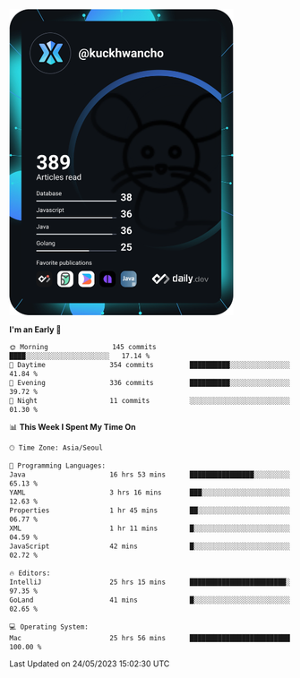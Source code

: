 <a href="https://app.daily.dev/kuckhwancho"><img src="https://github.com/kuckjwi0928/kuckjwi0928/blob/master/devcard.svg" width="400" alt="Kuckjwi Devcard"/></a>

<!--START_SECTION:waka-->
**I'm an Early 🐤** 

```text
🌞 Morning                145 commits         ████░░░░░░░░░░░░░░░░░░░░░   17.14 % 
🌆 Daytime                354 commits         ██████████░░░░░░░░░░░░░░░   41.84 % 
🌃 Evening                336 commits         ██████████░░░░░░░░░░░░░░░   39.72 % 
🌙 Night                  11 commits          ░░░░░░░░░░░░░░░░░░░░░░░░░   01.30 % 
```


📊 **This Week I Spent My Time On** 

```text
🕑︎ Time Zone: Asia/Seoul

💬 Programming Languages: 
Java                     16 hrs 53 mins      ████████████████░░░░░░░░░   65.13 % 
YAML                     3 hrs 16 mins       ███░░░░░░░░░░░░░░░░░░░░░░   12.63 % 
Properties               1 hr 45 mins        ██░░░░░░░░░░░░░░░░░░░░░░░   06.77 % 
XML                      1 hr 11 mins        █░░░░░░░░░░░░░░░░░░░░░░░░   04.59 % 
JavaScript               42 mins             █░░░░░░░░░░░░░░░░░░░░░░░░   02.72 % 

🔥 Editors: 
IntelliJ                 25 hrs 15 mins      ████████████████████████░   97.35 % 
GoLand                   41 mins             █░░░░░░░░░░░░░░░░░░░░░░░░   02.65 % 

💻 Operating System: 
Mac                      25 hrs 56 mins      █████████████████████████   100.00 % 
```


 Last Updated on 24/05/2023 15:02:30 UTC
<!--END_SECTION:waka-->
